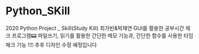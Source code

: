 # Python_SKill
2020 Python Project _ Skill(Study Kill) 최가빈&amp;박재연 GUI를 활용한 공부시간 체크 프로그램📟
파일쓰기, 읽기를 활용한 간단한 메모 기능과, 간단한 함수를 사용한 타임 체크 기능 !⏰
추후 디자인 수정 예정입니다
